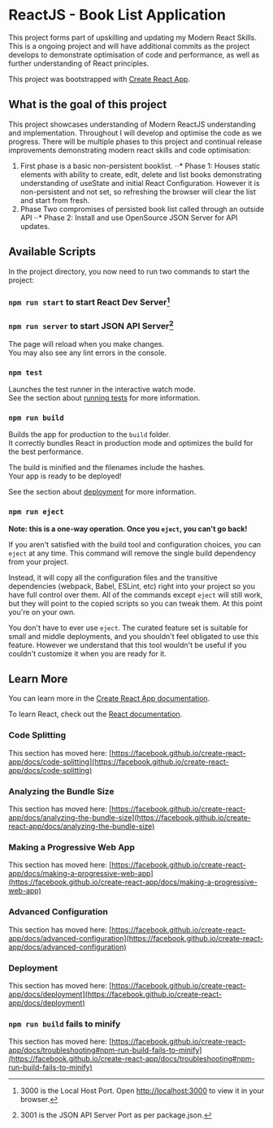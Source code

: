 # ReactJS - Book List Application

This project forms part of upskilling and updating my Modern React Skills. This is a ongoing project and will have additional commits as the project develops to demonstrate optimisation of code and performance, as well as further understanding of React principles.

This project was bootstrapped with [Create React App](https://github.com/facebook/create-react-app).

## What is the goal of this project

This project showcases understanding of Modern ReactJS understanding and implementation. Throughout I will develop and optimise the code as we progress. There will be multiple phases to this project and continual release improvements demonstrating modern react skills and code optimisation:

1. First phase is a basic non-persistent booklist. 
⋅⋅* Phase 1: Houses static elements with ability to create, edit, delete and list books demonstrating understanding of useState and initial React Configuration. However it is non-persistent and not set, so refreshing the browser will clear the list and start from fresh.
2. Phase Two compromises of persisted book list called through an outside API
⋅⋅* Phase 2: Install and use OpenSource JSON Server for API updates. 

## Available Scripts

In the project directory, you now need to run two commands to start the project:

### `npm run start` to start React Dev Server[^1]
### `npm run server` to start JSON API Server[^2]

[^1]: 3000 is the Local Host Port. Open [http://localhost:3000](http://localhost:3000) to view it in your browser.
[^2]: 3001 is the JSON API Server Port as per package.json. 


The page will reload when you make changes.\
You may also see any lint errors in the console.

### `npm test`

Launches the test runner in the interactive watch mode.\
See the section about [running tests](https://facebook.github.io/create-react-app/docs/running-tests) for more information.

### `npm run build`

Builds the app for production to the `build` folder.\
It correctly bundles React in production mode and optimizes the build for the best performance.

The build is minified and the filenames include the hashes.\
Your app is ready to be deployed!

See the section about [deployment](https://facebook.github.io/create-react-app/docs/deployment) for more information.

### `npm run eject`

**Note: this is a one-way operation. Once you `eject`, you can't go back!**

If you aren't satisfied with the build tool and configuration choices, you can `eject` at any time. This command will remove the single build dependency from your project.

Instead, it will copy all the configuration files and the transitive dependencies (webpack, Babel, ESLint, etc) right into your project so you have full control over them. All of the commands except `eject` will still work, but they will point to the copied scripts so you can tweak them. At this point you're on your own.

You don't have to ever use `eject`. The curated feature set is suitable for small and middle deployments, and you shouldn't feel obligated to use this feature. However we understand that this tool wouldn't be useful if you couldn't customize it when you are ready for it.

## Learn More

You can learn more in the [Create React App documentation](https://facebook.github.io/create-react-app/docs/getting-started).

To learn React, check out the [React documentation](https://reactjs.org/).

### Code Splitting

This section has moved here: [https://facebook.github.io/create-react-app/docs/code-splitting](https://facebook.github.io/create-react-app/docs/code-splitting)

### Analyzing the Bundle Size

This section has moved here: [https://facebook.github.io/create-react-app/docs/analyzing-the-bundle-size](https://facebook.github.io/create-react-app/docs/analyzing-the-bundle-size)

### Making a Progressive Web App

This section has moved here: [https://facebook.github.io/create-react-app/docs/making-a-progressive-web-app](https://facebook.github.io/create-react-app/docs/making-a-progressive-web-app)

### Advanced Configuration

This section has moved here: [https://facebook.github.io/create-react-app/docs/advanced-configuration](https://facebook.github.io/create-react-app/docs/advanced-configuration)

### Deployment

This section has moved here: [https://facebook.github.io/create-react-app/docs/deployment](https://facebook.github.io/create-react-app/docs/deployment)

### `npm run build` fails to minify

This section has moved here: [https://facebook.github.io/create-react-app/docs/troubleshooting#npm-run-build-fails-to-minify](https://facebook.github.io/create-react-app/docs/troubleshooting#npm-run-build-fails-to-minify)
